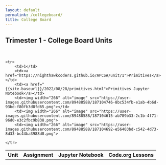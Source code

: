 ```yaml
---
layout: default
permalink: /collegeboard/
title: College Board
---
```

## Trimester 1 - College Board Units
<br>
<table>
    <tr>
     <th>Unit</th>
     <th>Assignment</th>
     <th>Jupyter Notebook</th>
     <th>Code.org Lessons</th>
    </tr>

    <tr>
        <td>1</td>
        <td><a href="https://nighthawkcoders.github.io/APCSA/unit/1">Primitives</a></td>
        <td><a href="{{site.baseurl}}/2022/08/28/primitives.html">Primitives Jupyter Notebook</a></td>
        <td><img width="266" alt="image" src="https://user-images.githubusercontent.com/89488588/187104746-8bc534fb-e1ab-4b6d-93bd-f80fb3d8fd65.png"></td>
        <td><img width="266" alt="image" src="https://user-images.githubusercontent.com/89488588/187104615-ab789b33-2c1b-4f71-96d0-e3c2fbc9b838.png">
        <td><img width="266" alt="image" src="https://user-images.githubusercontent.com/89488588/187104692-e56403bd-c542-4d73-8d33-bc44ba3988d8.png">
</td>
</td>
        
    </tr>

</table>
